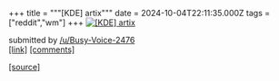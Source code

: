 +++
title = """[KDE] artix"""
date = 2024-10-04T22:11:35.000Z
tags = ["reddit","wm"]
+++
[![[KDE] artix ](https://preview.redd.it/nmmjjp0rctsd1.jpeg?width=640&crop=smart&auto=webp&s=324eb65d89b1947c6c786e2670949e8c79131dd3 "[KDE] artix ")](https://www.reddit.com/r/unixporn/comments/1fwbavp/kde_artix/)

submitted by [/u/Busy-Voice-2476](https://www.reddit.com/user/Busy-Voice-2476)  
[\[link\]](https://i.redd.it/nmmjjp0rctsd1.jpeg) [\[comments\]](https://www.reddit.com/r/unixporn/comments/1fwbavp/kde_artix/)

[[source]](https://www.reddit.com/r/unixporn/comments/1fwbavp/kde_artix/)
